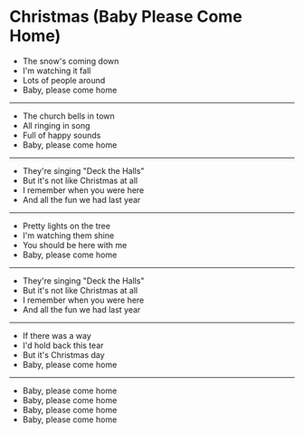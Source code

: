 # Christmas (Baby Please Come Home)

- The snow's coming down
- I'm watching it fall
- Lots of people around
- Baby, please come home
***
- The church bells in town
- All ringing in song
- Full of happy sounds
- Baby, please come home
***
- They're singing "Deck the Halls"
- But it's not like Christmas at all
- I remember when you were here
- And all the fun we had last year
***
- Pretty lights on the tree
- I'm watching them shine
- You should be here with me
- Baby, please come home
***
- They're singing "Deck the Halls"
- But it's not like Christmas at all
- I remember when you were here
- And all the fun we had last year
***
- If there was a way
- I'd hold back this tear
- But it's Christmas day
- Baby, please come home
***
- Baby, please come home
- Baby, please come home
- Baby, please come home
- Baby, please come home
